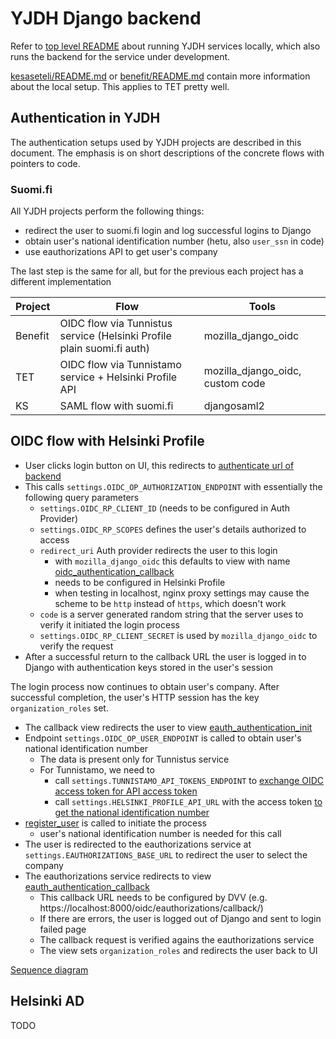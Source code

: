 # YJDH Django backend

Refer to [top level README](https://github.com/City-of-Helsinki/yjdh/blob/develop/README.md) about running YJDH services locally, which also runs the backend for the service under development.

[kesaseteli/README.md](https://github.com/City-of-Helsinki/yjdh/blob/develop/backend/kesaseteli/README.md) or [benefit/README.md](https://github.com/City-of-Helsinki/yjdh/blob/develop/backend/benefit/README.md) contain more information about the local setup. This applies to TET pretty well.

## Authentication in YJDH

The authentication setups used by YJDH projects are described in this document. The emphasis is on
short descriptions of the concrete flows with pointers to code.  

### Suomi.fi

All YJDH projects perform the following things:

* redirect the user to suomi.fi login and log successful logins to Django
* obtain user's national identification number (hetu, also `user_ssn` in code)
* use eauthorizations API to get user's company

The last step is the same for all, but for the previous each project has a different implementation

| Project | Flow                                                                   | Tools                            |
|---------|------------------------------------------------------------------------|----------------------------------|
| Benefit | OIDC flow via Tunnistus service (Helsinki Profile plain suomi.fi auth) | mozilla_django_oidc              |
| TET     | OIDC flow via Tunnistamo service + Helsinki Profile API                | mozilla_django_oidc, custom code |
| KS      | SAML flow with suomi.fi                                                | djangosaml2                      |

## OIDC flow with Helsinki Profile

* User clicks login button on UI, this redirects to [authenticate url of backend](https://github.com/City-of-Helsinki/yjdh/blob/develop/backend/shared/shared/oidc/urls.py#L52)
* This calls `settings.OIDC_OP_AUTHORIZATION_ENDPOINT` with essentially the following query parameters
  * `settings.OIDC_RP_CLIENT_ID` (needs to be configured in Auth Provider)
  * `settings.OIDC_RP_SCOPES` defines the user's details authorized to access
  * `redirect_uri` Auth provider redirects the user to this login
    * with `mozilla_django_oidc` this defaults to view with name [oidc_authentication_callback](https://github.com/City-of-Helsinki/yjdh/blob/develop/backend/shared/shared/oidc/urls.py#L59)
    * needs to be configured in Helsinki Profile
    * when testing in localhost, nginx proxy settings may cause the scheme to be `http` instead of `https`, which doesn't work
  * `code` is a server generated random string that the server uses to verify it initiated the login process
  * `settings.OIDC_RP_CLIENT_SECRET` is used by `mozilla_django_oidc` to verify the request
* After a successful return to the callback URL the user is logged in to Django with authentication keys stored in the user's session

The login process now continues to obtain user's company. After successful completion, the user's HTTP session has the key `organization_roles` set.

* The callback view redirects the user to view [eauth_authentication_init](https://github.com/City-of-Helsinki/yjdh/blob/develop/backend/shared/shared/oidc/urls.py#L85)
* Endpoint `settings.OIDC_OP_USER_ENDPOINT` is called to obtain user's national identification number
  * The data is present only for Tunnistus service
  * For Tunnistamo, we need to 
    * call `settings.TUNNISTAMO_API_TOKENS_ENDPOINT` to [exchange OIDC access token for API access token](https://github.com/City-of-Helsinki/yjdh/blob/develop/backend/shared/shared/helsinki_profile/hp_client.py#L67)
    * call `settings.HELSINKI_PROFILE_API_URL` with the access token [to get the national identification number](https://github.com/City-of-Helsinki/yjdh/blob/develop/backend/shared/shared/helsinki_profile/hp_client.py#L24)
* [register_user](https://github.com/City-of-Helsinki/yjdh/blob/develop/backend/shared/shared/oidc/views/eauth_views.py#L38) is called to initiate the process
  * user's national identification number is needed for this call
* The user is redirected to the eauthorizations service at `settings.EAUTHORIZATIONS_BASE_URL` to redirect the user to select the company
* The eauthorizations service redirects to view [eauth_authentication_callback](https://github.com/City-of-Helsinki/yjdh/blob/develop/backend/shared/shared/oidc/urls.py#L88)
  * This callback URL needs to be configured by DVV (e.g. https://localhost:8000/oidc/eauthorizations/callback/)
  * If there are errors, the user is logged out of Django and sent to login failed page 
  * The callback request is verified agains the eauthorizations service
  * The view sets `organization_roles` and redirects the user back to UI

[Sequence diagram](https://helsinkisolutionoffice.atlassian.net/wiki/spaces/KAN/pages/6207471868/Helsinki-profiili+suomi.fi+-valtuutus)

## Helsinki AD

TODO
